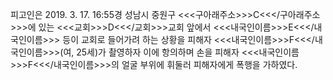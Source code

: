 피고인은 2019. 3. 17. 16:55경 성남시 중원구 <<<구아래주소>>>C<<</구아래주소>>>에 있는 <<<교회>>>D<<</교회>>>교회 앞에서 <<<내국인이름>>>E<<</내국인이름>>> 등이 교회로 들어가려 하는 상황을 피해자 <<<내국인이름>>>F<<</내국인이름>>>(여, 25세)가 촬영하자 이에 항의하며 손을 피해자 <<<내국인이름>>>F<<</내국인이름>>>의 얼굴 부위에 휘둘러 피해자에게 폭행을 가하였다.